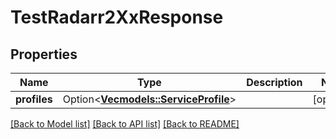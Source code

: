 # TestRadarr2XxResponse

## Properties

Name | Type | Description | Notes
------------ | ------------- | ------------- | -------------
**profiles** | Option<[**Vec<models::ServiceProfile>**](ServiceProfile.md)> |  | [optional]

[[Back to Model list]](../README.md#documentation-for-models) [[Back to API list]](../README.md#documentation-for-api-endpoints) [[Back to README]](../README.md)


